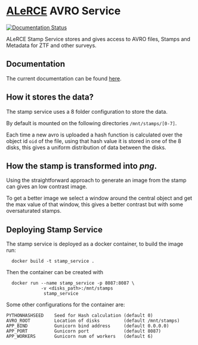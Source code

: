 # [ALeRCE](http://alerce.science) AVRO Service
[![Documentation Status](https://readthedocs.org/projects/alerceapi/badge/?version=latest)](https://alerceapi.readthedocs.io/en/latest/?badge=latest)

ALeRCE Stamp Service stores and gives access to AVRO files, Stamps and Metadata for ZTF and other surveys.


## Documentation
The current documentation can be found [here](https://alerceapi.readthedocs.io/en/latest/avro.html).

## How it stores the data?

The stamp service uses a 8 folder configuration to store the data.

By default is mounted on the following directories `/mnt/stamps/[0-7]`.

Each time a new avro is uploaded a hash function is calculated over the object id `oid` of the file, using that hash value it is stored in one of the 8 disks, this gives a uniform distribution of data between the disks.

## How the stamp is transformed into *png*.

Using the straightforward approach to generate an image from the stamp can gives an low contrast image.

To get a better image we select a window around the central object and get the max value of that window, this gives a better contrast but with some oversaturated stamps.


## Deploying Stamp Service


The stamp service is deployed as a docker container, to build the image run:
```
  docker build -t stamp_service .
```

Then the container can be created with
```
  docker run --name stamp_service -p 8087:8087 \
             -v <disks_path>:/mnt/stamps
              stamp_service
```

Some other configurations for the container are:

```
PYTHONHASHSEED    Seed for Hash calculation (default 0)
AVRO_ROOT         Location of disks         (default /mnt/stamps)
APP_BIND          Gunicorn bind address     (default 0.0.0.0)
APP_PORT          Gunicorn port             (default 8087)
APP_WORKERS       Gunicorn num of workers   (default 6)
```
